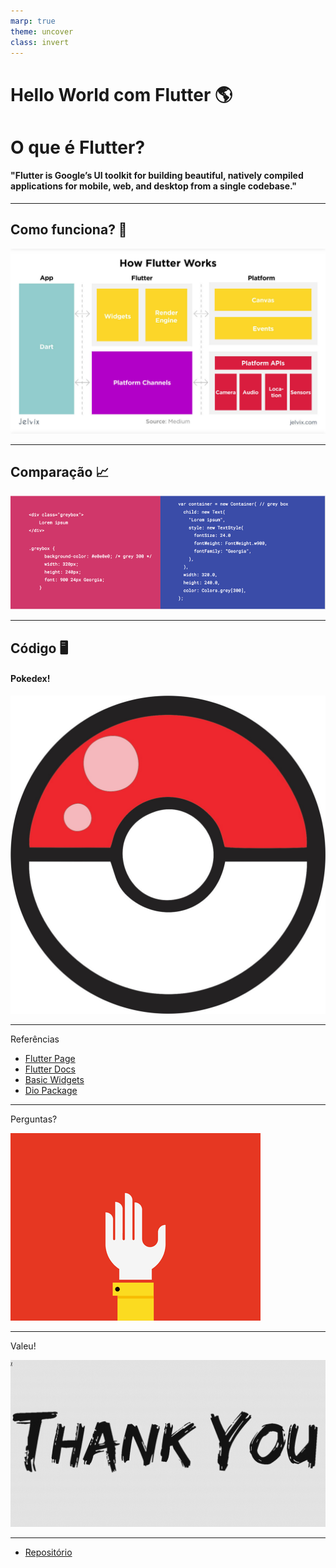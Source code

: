 ```yaml
---
marp: true
theme: uncover
class: invert
---
```


# Hello World com Flutter 🌎

# O que é Flutter?
#### "Flutter is Google’s UI toolkit for building beautiful, natively compiled applications for mobile, web, and desktop from a single codebase."

---

## Como funciona? 🤔
![height:500px](assets/readme/how.jpg)

---

## Comparação 📈
![height:300px](assets/readme/fluttervshtml.png)

---

## Código 🖥️
#### Pokedex!
![height:300px](assets/readme/pokebola.jpg)


---

Referências
- [Flutter Page](https://flutter.dev/)
- [Flutter Docs](https://flutter.dev/docs)
- [Basic Widgets](https://flutter.dev/docs/development/ui/widgets/basics)
- [Dio Package](https://pub.dev/packages/dio)

---

Perguntas?

![height:500px](assets/readme/questions.gif)

---

Valeu!

![height:500px](assets/readme/tks.gif)

---
- [Repositório](https://github.com/humanolaranja/hello_flutter)